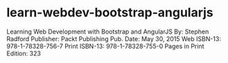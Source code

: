 # learn-webdev-bootstrap-angularjs
Learning Web Development with Bootstrap and AngularJS
By: Stephen Radford
Publisher: Packt Publishing
Pub. Date: May 30, 2015
Web ISBN-13: 978-1-78328-756-7
Print ISBN-13: 978-1-78328-755-0
Pages in Print Edition: 323
